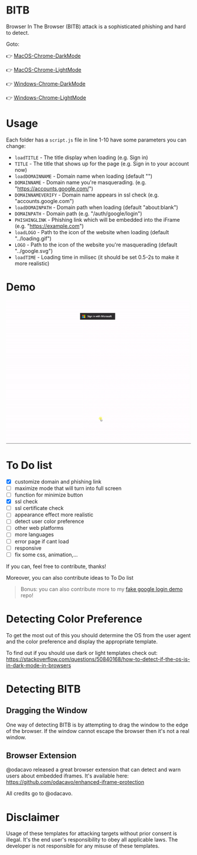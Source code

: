 # BITB

Browser In The Browser (BITB) attack is a sophisticated phishing and hard to detect.

Goto:

👉 [MacOS-Chrome-DarkMode](https://www.ltp110.tk/BITB-Phishing/MacOS-Chrome-DarkMode)

👉 [MacOS-Chrome-LightMode](https://www.ltp110.tk/BITB-Phishing/MacOS-Chrome-LightMode)

👉 [Windows-Chrome-DarkMode](https://www.ltp110.tk/BITB-Phishing/Windows-Chrome-DarkMode)

👉 [Windows-Chrome-LightMode](https://www.ltp110.tk/BITB-Phishing/Windows-Chrome-LightMode)

# Usage

Each folder has a `script.js` file in line 1-10 have some parameters you can change:

- `loadTITLE` - The title display when loading (e.g. Sign in)
- `TITLE` - The title that shows up for the page (e.g. Sign in to your account now)
- `loadDOMAINNAME` - Domain name when loading (default "")
- `DOMAINNAME` - Domain name you're masquerading. (e.g. "https://accounts.google.com/")
- `DOMAINNAMEVERIFY` - Domain name appears in ssl check (e.g. "accounts.google.com")
- `loadDOMAINPATH` - Domain path when loading (default "about:blank")
- `DOMAINPATH` - Domain path (e.g. "/auth/google/login")
- `PHISHINGLINK` - Phishing link which will be embedded into the iFrame (e.g. "https://example.com")
- `loadLOGO` - Path to the icon of the website when loading (default "../loading.gif")
- `LOGO` - Path to the icon of the website you're masquerading (default "../google.svg")
- `loadTIME` - Loading time in milisec (it should be set 0.5-2s to make it more realistic)

# Demo

![Demo](/demo.gif)

# To Do list

- [x] customize domain and phishing link
- [ ] maximize mode that will turn into full screen
- [ ] function for minimize button
- [x] ssl check
- [ ] ssl certificate check
- [ ] appearance effect more realistic
- [ ] detect user color preference
- [ ] other web platforms
- [ ] more languages
- [ ] error page if cant load
- [ ] responsive
- [ ] fix some css, animation,...

If you can, feel free to contribute, thanks!

Moreover, you can also contribute ideas to To Do list

> Bonus: you can also contribute more to my [fake google login demo](https://github.com/lucthienphong1120/google-login) repo!

# Detecting Color Preference

To get the most out of this you should determine the OS from the user agent and the color preference and display the appropriate template.

To find out if you should use dark or light templates check out: https://stackoverflow.com/questions/50840168/how-to-detect-if-the-os-is-in-dark-mode-in-browsers

# Detecting BITB

## Dragging the Window

One way of detecting BITB is by attempting to drag the window to the edge of the browser. If the window cannot escape the browser then it's not a real window. 

## Browser Extension

@odacavo released a great browser extension that can detect and warn users about embedded iframes. It's available here: https://github.com/odacavo/enhanced-iframe-protection

All credits go to @odacavo.

# Disclaimer

Usage of these templates for attacking targets without prior consent is illegal. It's the end user's responsibility to obey all applicable laws. The developer is not responsible for any misuse of these templates.

